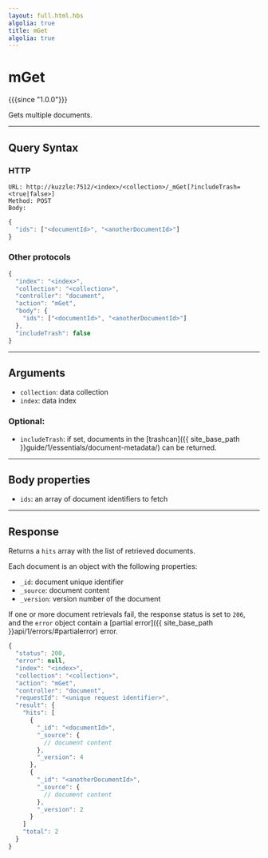 ```yaml
---
layout: full.html.hbs
algolia: true
title: mGet
algolia: true
---
```


# mGet

{{{since "1.0.0"}}}

Gets multiple documents.

---

## Query Syntax

### HTTP

```http
URL: http://kuzzle:7512/<index>/<collection>/_mGet[?includeTrash=<true|false>]
Method: POST  
Body:
```

```js
{
  "ids": ["<documentId>", "<anotherDocumentId>"]
}
```

### Other protocols

```js
{
  "index": "<index>",
  "collection": "<collection>",
  "controller": "document",
  "action": "mGet",
  "body": {
    "ids": ["<documentId>", "<anotherDocumentId>"]
  },
  "includeTrash": false
}
```

---

## Arguments

* `collection`: data collection
* `index`: data index

### Optional:

* `includeTrash`: if set, documents in the [trashcan]({{ site_base_path }}guide/1/essentials/document-metadata/) can be returned.

---

## Body properties

* `ids`: an array of document identifiers to fetch

---

## Response

Returns a `hits` array with the list of retrieved documents.

Each document is an object with the following properties:

* `_id`: document unique identifier
* `_source`: document content
* `_version`: version number of the document

If one or more document retrievals fail, the response status is set to `206`, and the `error` object contain a [partial error]({{ site_base_path }}api/1/errors/#partialerror) error.


```js
{
  "status": 200,
  "error": null,
  "index": "<index>",
  "collection": "<collection>",
  "action": "mGet",
  "controller": "document",
  "requestId": "<unique request identifier>",
  "result": {
    "hits": [
      {
        "_id": "<documentId>",
        "_source": {
          // document content
        },
        "_version": 4
      },
      {
        "_id": "<anotherDocumentId>",
        "_source": {
          // document content
        },
        "_version": 2
      }
    ]
    "total": 2
  }
}
```
